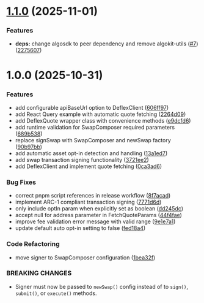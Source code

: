 # [1.1.0](https://github.com/TxnLab/deflex-js/compare/v1.0.0...v1.1.0) (2025-11-01)


### Features

* **deps:** change algosdk to peer dependency and remove algokit-utils ([#7](https://github.com/TxnLab/deflex-js/issues/7)) ([2275607](https://github.com/TxnLab/deflex-js/commit/2275607aa513a6db49b3f6672891bf8437c552df))

# 1.0.0 (2025-10-31)


### Features

* add configurable apiBaseUrl option to DeflexClient ([606ff97](https://github.com/TxnLab/deflex-js/commit/606ff97f0efce1ba45d4ae537f7f24b08608ef91))
* add React Query example with automatic quote fetching ([2264d09](https://github.com/TxnLab/deflex-js/commit/2264d0916eb67f75d2286b935e8d9fa81a1c4e4e))
* add DeflexQuote wrapper class with convenience methods ([e9dcfd6](https://github.com/TxnLab/deflex-js/commit/e9dcfd6629b3a9003ecc74746ed00e9d9e1d08df))
* add runtime validation for SwapComposer required parameters ([689b538](https://github.com/TxnLab/deflex-js/commit/689b53814a8b6a8f1d239e4699548295a3526cf7))
* replace signSwap with SwapComposer and newSwap factory ([90b97bb](https://github.com/TxnLab/deflex-js/commit/90b97bbf5d3cbaf57597af32670114ff46300b36))
* add automatic asset opt-in detection and handling ([13a1ed7](https://github.com/TxnLab/deflex-js/commit/13a1ed75798758c81ae78d0c8805b06a0e2a3923))
* add swap transaction signing functionality ([3721ee2](https://github.com/TxnLab/deflex-js/commit/3721ee272a71aafd94d298dd41e24222d26f9474))
* add DeflexClient and implement quote fetching ([0ca3ad6](https://github.com/TxnLab/deflex-js/commit/0ca3ad629df102f87d7a767b55c42746de716d7d))


### Bug Fixes

* correct pnpm script references in release workflow ([8f7acad](https://github.com/TxnLab/deflex-js/commit/8f7acad82f25f0f90b0ff9e6013968eaa091fe80))
* implement ARC-1 compliant transaction signing ([7771d6d](https://github.com/TxnLab/deflex-js/commit/7771d6daa18599ca09a8cacef7785666d3229836))
* only include optIn param when explicitly set as boolean ([dd245dc](https://github.com/TxnLab/deflex-js/commit/dd245dc6ed5b7c7a5bdbff2d2530ee5e19e36c81))
* accept null for address parameter in FetchQuoteParams ([44f4fae](https://github.com/TxnLab/deflex-js/commit/44f4fae6b5c808cd4d8e84538a8d9a56595d5854))
* improve fee validation error message with valid range ([9e1e7a1](https://github.com/TxnLab/deflex-js/commit/9e1e7a1d11d8c6d2dda9b19ba2af02b88fa5375a))
* update default auto opt-in setting to false ([fed18a4](https://github.com/TxnLab/deflex-js/commit/fed18a42d2a49a106dcc148ae98db4edf2ca5f9c))


### Code Refactoring

* move signer to SwapComposer configuration ([1bea32f](https://github.com/TxnLab/deflex-js/commit/1bea32fe07d58a7658851624c98f7cbc1d576d51))


### BREAKING CHANGES

* Signer must now be passed to `newSwap()` config instead
of to `sign()`, `submit()`, or `execute()` methods.

